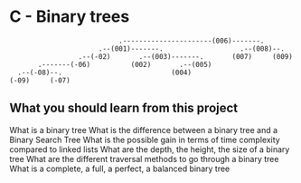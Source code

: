 # C - Binary trees
```
                           .----------------------(006)-------.
                      .--(001)-------.                   .--(008)--.
                 .--(-02)       .--(003)-------.       (007)     (009)
       .-------(-06)          (002)       .--(005)
  .--(-08)--.                           (004)
(-09)     (-07)
```

## What you should learn from this project

What is a binary tree
What is the difference between a binary tree and a Binary Search Tree
What is the possible gain in terms of time complexity compared to linked lists
What are the depth, the height, the size of a binary tree
What are the different traversal methods to go through a binary tree
What is a complete, a full, a perfect, a balanced binary tree
